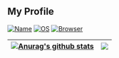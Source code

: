 ## My Profile
[![Name](https://img.shields.io/badge/Name-Hamare-BE1E3E?style=flat)](https://github.com/badges/shields)
[![OS](https://img.shields.io/badge/OS-Windows-0078D7?style=flat)](https://github.com/badges/shields)
[![Browser](https://img.shields.io/badge/Browser-Firefox-20123A?style=flat)](https://github.com/badges/shields)

| <a href="https://github.com/anuraghazra/github-readme-stats"><img align="center" src="https://github-readme-stats.vercel.app/api?username=hamare1207&show_icons=true&include_all_commits=true&theme=nord&hide_border=true&hide=prs,contribs" alt="Anurag's github stats" /></a> | <a href="https://github.com/anuraghazra/github-readme-stats"><img align="center" src="https://github-readme-stats.vercel.app/api/top-langs/?username=hamare1207&layout=compact&theme=nord&hide_border=true" /></a> |
| ------------- | ------------- |
